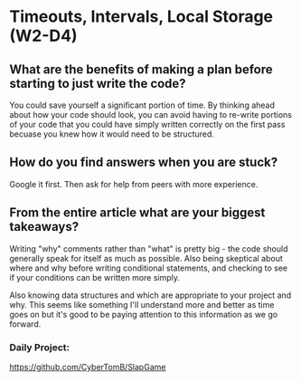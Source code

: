 # Timeouts, Intervals, Local Storage (W2-D4)

## What are the benefits of making a plan before starting to just write the code?

You could save yourself a significant portion of time. By thinking ahead about how your code should look, you can avoid having to re-write portions of your code that you could have simply written correctly on the first pass becuase you knew how it would need to be structured.

## How do you find answers when you are stuck?

Google it first. Then ask for help from peers with more experience.

## From the entire article what are your biggest takeaways?

Writing "why" comments rather than "what" is pretty big - the code should generally speak for itself as much as possible. Also being skeptical about where and why before writing conditional statements, and checking to see if your conditions can be written more simply.

Also knowing data structures and which are appropriate to your project and why. This seems like something I'll understand more and better as time goes on but it's good to be paying attention to this information as we go forward.

### Daily Project:

https://github.com/CyberTomB/SlapGame